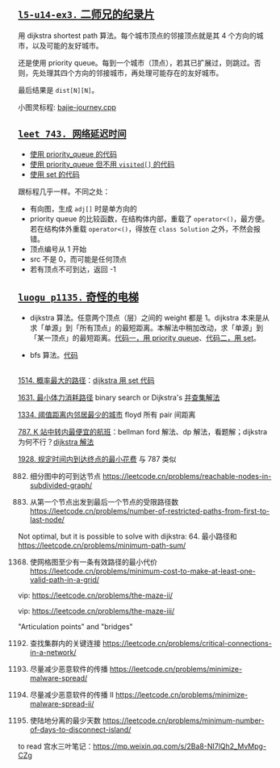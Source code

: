 ## [`l5-u14-ex3.` 二师兄的纪录片](https://oj.youdao.com/course/37/283/1#/1/14230)

用 dijkstra shortest path 算法。每个城市顶点的邻接顶点就是其 4 个方向的城市，以及可能的友好城市。

还是使用 priority queue。每到一个城市（顶点），若其已扩展过，则跳过。否则，先处理其四个方向的邻接城市，再处理可能存在的友好城市。

最后结果是 `dist[N][N]`。

小图灵标程: [bajie-journey.cpp](code/bajie-journey.cpp)

## [`leet 743. 网络延迟时间`](https://leetcode.cn/problems/network-delay-time/)

- [使用 priority_queue 的代码](code/network-delay-leet-743-dijkstra.cpp)
- [使用 priority_queue 但不用 `visited[]` 的代码](code/network-delay-leet-743-dijkstra-without-visited.cpp)
- [使用 set 的代码](code/network-delay-leet-743-dijkstra-set.cpp)

跟标程几乎一样。不同之处：
- 有向图，生成 `adj[]` 时是单方向的
- priority queue 的比较函数，在结构体内部，重载了 `operator<()`，最方便。若在结构体外重载 `operator<()`，得放在 `class Solution` 之外，不然会报错。
- 顶点编号从 1 开始
- src 不是 0，而可能是任何顶点
- 若有顶点不可到达，返回 -1

## [`luogu p1135.` 奇怪的电梯](https://www.luogu.com.cn/problem/P1135)

- dijkstra 算法。任意两个顶点（层）之间的 weight 都是 1。dijkstra 本来是从求「单源」到「所有顶点」的最短距离。本解法中稍加改动，求「单源」到「某一顶点」的最短距离。[代码一，用 priority queue](code/luogu-p1135-elevator-dijkstra-pq.cpp)、[代码二，用 set](code/luogu-p1135-elevator-dijkstra-set.cpp)。

- bfs 算法。[代码](../bfs/code/luogu-p1135-elevator-bfs.cpp)

##

[1514. 概率最大的路径](https://leetcode.cn/problems/path-with-maximum-probability/)：[dijkstra 用 set 代码](code/leet-1514-path-with-max-probability.cpp)

[1631. 最小体力消耗路径](https://leetcode.cn/problems/path-with-minimum-effort/) binary search or Dijkstra's [并查集解法](../union-find/code/path-with-min-effort-leet-1631.cpp)

[1334. 阈值距离内邻居最少的城市](https://leetcode.cn/problems/find-the-city-with-the-smallest-number-of-neighbors-at-a-threshold-distance/) floyd 所有 pair 间距离

[787. K 站中转内最便宜的航班](https://leetcode.cn/problems/cheapest-flights-within-k-stops)：bellman ford 解法、dp 解法，看题解；dijkstra 为何不行？[dijkstra 解法](code/leet-787-cheapest-within-k-dijkstra.cpp)

[1928. 规定时间内到达终点的最小花费](https://leetcode.cn/problems/minimum-cost-to-reach-destination-in-time) 与 787 类似

882. 细分图中的可到达节点
https://leetcode.cn/problems/reachable-nodes-in-subdivided-graph/

1786. 从第一个节点出发到最后一个节点的受限路径数
https://leetcode.cn/problems/number-of-restricted-paths-from-first-to-last-node/

Not optimal, but it is possible to solve with dijkstra: 
64. 最小路径和
https://leetcode.cn/problems/minimum-path-sum/

1368. 使网格图至少有一条有效路径的最小代价
https://leetcode.cn/problems/minimum-cost-to-make-at-least-one-valid-path-in-a-grid/

vip: https://leetcode.cn/problems/the-maze-ii/

vip: https://leetcode.cn/problems/the-maze-iii/

"Articulation points" and "bridges"

1192. 查找集群内的关键连接
https://leetcode.cn/problems/critical-connections-in-a-network/

924. 尽量减少恶意软件的传播
https://leetcode.cn/problems/minimize-malware-spread/

928. 尽量减少恶意软件的传播 II
https://leetcode.cn/problems/minimize-malware-spread-ii/

1568. 使陆地分离的最少天数
https://leetcode.cn/problems/minimum-number-of-days-to-disconnect-island/



to read 宫水三叶笔记：https://mp.weixin.qq.com/s/2Ba8-NI7lQh2_MvMpg-CZg